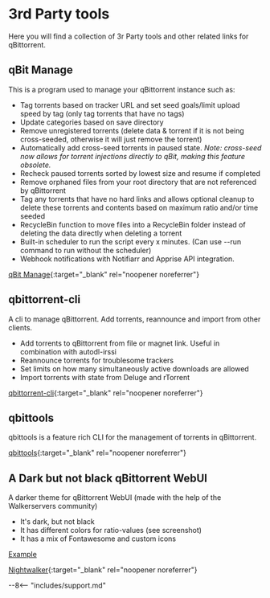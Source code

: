 # 3rd Party tools

Here you will find a collection of 3r Party tools and other related links for qBittorrent.

## qBit Manage

This is a program used to manage your qBittorrent instance such as:

- Tag torrents based on tracker URL and set seed goals/limit upload speed by tag (only tag torrents that have no tags)
- Update categories based on save directory
- Remove unregistered torrents (delete data & torrent if it is not being cross-seeded, otherwise it will just remove the torrent)
- Automatically add cross-seed torrents in paused state. *Note: cross-seed now allows for torrent injections directly to qBit, making this feature obsolete.*
- Recheck paused torrents sorted by lowest size and resume if completed
- Remove orphaned files from your root directory that are not referenced by qBittorrent
- Tag any torrents that have no hard links and allows optional cleanup to delete these torrents and contents based on maximum ratio and/or time seeded
- RecycleBin function to move files into a RecycleBin folder instead of deleting the data directly when deleting a torrent
- Built-in scheduler to run the script every x minutes. (Can use --run command to run without the scheduler)
- Webhook notifications with Notifiarr and Apprise API integration.

[qBit Manage](https://github.com/StuffAnThings/qbit_manage){:target="_blank" rel="noopener noreferrer"}

## qbittorrent-cli

A cli to manage qBittorrent. Add torrents, reannounce and import from other clients.

- Add torrents to qBittorrent from file or magnet link. Useful in combination with autodl-irssi
- Reannounce torrents for troublesome trackers
- Set limits on how many simultaneously active downloads are allowed
- Import torrents with state from Deluge and rTorrent

[qbittorrent-cli](https://github.com/ludviglundgren/qbittorrent-cli){:target="_blank" rel="noopener noreferrer"}

## qbittools

qbittools is a feature rich CLI for the management of torrents in qBittorrent.

[qbittools](https://gitlab.com/AlexKM/qbittools){:target="_blank" rel="noopener noreferrer"}

## A Dark but not black qBittorrent WebUI

A darker theme for qBittorrent WebUI (made with the help of the Walkerservers community)

- It's dark, but not black
- It has different colors for ratio-values (see screenshot)
- It has a mix of Fontawesome and custom icons

[Example](https://raw.githubusercontent.com/brettpetch/nightwalker/main/preview.png)

[Nightwalker](https://github.com/brettpetch/nightwalker){:target="_blank" rel="noopener noreferrer"}

--8<-- "includes/support.md"
